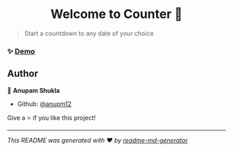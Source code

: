 <h1 align="center">Welcome to Counter 👋</h1>
<p>
</p>

> Start a countdown to any date of your choice

### ✨ [Demo](cool-counter.netlify.app)

## Author

👤 **Anupam Shukla**

- Github: [@anupm12](https://github.com/anupm12)

Give a ⭐️ if you like this project!

---

_This README was generated with ❤️ by [readme-md-generator](https://github.com/kefranabg/readme-md-generator)_

